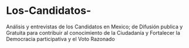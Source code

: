 # Los-Candidatos-
Análisis y entrevistas de los Candidatos en Mexico; de Difusión publica y Gratuita para contribuir al conocimiento de la Ciudadanía y Fortalecer la Democracia participativa y el Voto Razonado 
